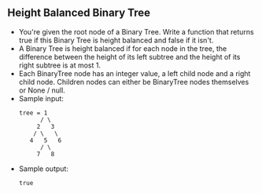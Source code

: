 ## Height Balanced Binary Tree

- You're given the root node of a Binary Tree. Write a function that returns true if this Binary Tree is height balanced and false if it isn't.
- A Binary Tree is height balanced if for each node in the tree, the difference between the height of its left subtree and the height of its right subtree is at most 1.
- Each BinaryTree node has an integer value, a left child node and a right child node. Children nodes can either be BinaryTree nodes themselves or None / null.
- Sample input:
    ~~~
    tree = 1 
          / \ 
         2   3 
        / \   \ 
       4   5   6 
          / \ 
         7   8
    ~~~
- Sample output:
    ~~~
    true
    ~~~